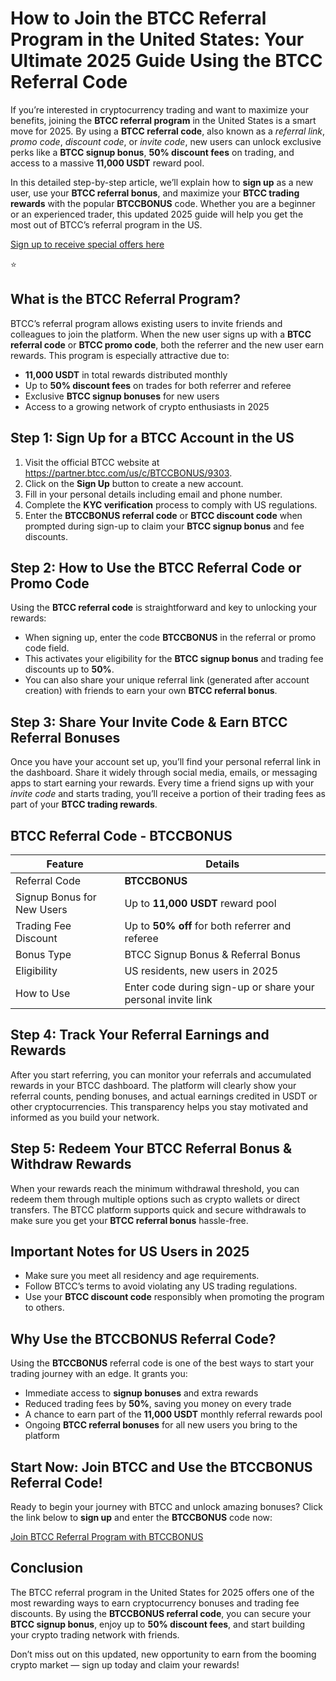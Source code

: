 
<h1>How to Join the BTCC Referral Program in the United States: Your Ultimate 2025 Guide Using the BTCC Referral Code</h1>
<p>If you’re interested in cryptocurrency trading and want to maximize your benefits, joining the <strong>BTCC referral program</strong> in the United States is a smart move for 2025. By using a <strong>BTCC referral code</strong>, also known as a <em>referral link</em>, <em>promo code</em>, <em>discount code</em>, or <em>invite code</em>, new users can unlock exclusive perks like a <strong>BTCC signup bonus</strong>, <strong>50% discount fees</strong> on trading, and access to a massive <strong>11,000 USDT</strong> reward pool.</p>
<p>In this detailed step-by-step article, we’ll explain how to <strong>sign up</strong> as a new user, use your <strong>BTCC referral bonus</strong>, and maximize your <strong>BTCC trading rewards</strong> with the popular <strong>BTCCBONUS</strong> code. Whether you are a beginner or an experienced trader, this updated 2025 guide will help you get the most out of BTCC’s referral program in the US.</p>
<p><a href="https://partner.btcc.com/us/c/BTCCBONUS/9303" target="_blank">Sign up to receive special offers here</a></p

<img src="https://images.mirror-media.xyz/publication-images/Poz8BlB9BgSoA-3eFI7xG.png?height=500&amp;width=1000" decoding="async" data-nimg="fill" class="css-xah9so" style="position: absolute; inset: 0px; box-sizing: border-box; padding: 0px; border: none; margin: auto; display: block; width: 0px; height: 0px; min-width: 100%; max-width: 100%; min-height: 100%; max-height: 100%;"> ⭐
<h2>What is the BTCC Referral Program?</h2>
<p>BTCC’s referral program allows existing users to invite friends and colleagues to join the platform. When the new user signs up with a <strong>BTCC referral code</strong> or <strong>BTCC promo code</strong>, both the referrer and the new user earn rewards. This program is especially attractive due to:</p>
<ul>
<li><strong>11,000 USDT</strong> in total rewards distributed monthly</li>
<li>Up to <strong>50% discount fees</strong> on trades for both referrer and referee</li>
<li>Exclusive <strong>BTCC signup bonuses</strong> for new users</li>
<li>Access to a growing network of crypto enthusiasts in 2025</li>
</ul>
<h2>Step 1: Sign Up for a BTCC Account in the US</h2>
<ol>
<li>Visit the official BTCC website at <a href="https://partner.btcc.com/us/c/BTCCBONUS/9303" target="_blank" rel="noopener noreferrer">https://partner.btcc.com/us/c/BTCCBONUS/9303</a>.</li>
<li>Click on the <strong>Sign Up</strong> button to create a new account.</li>
<li>Fill in your personal details including email and phone number.</li>
<li>Complete the <strong>KYC verification</strong> process to comply with US regulations.</li>
<li>Enter the <strong>BTCCBONUS referral code</strong> or <strong>BTCC discount code</strong> when prompted during sign-up to claim your <strong>BTCC signup bonus</strong> and fee discounts.</li>
</ol>
<h2>Step 2: How to Use the BTCC Referral Code or Promo Code</h2>
<p>Using the <strong>BTCC referral code</strong> is straightforward and key to unlocking your rewards:</p>
<ul>
<li>When signing up, enter the code <strong>BTCCBONUS</strong> in the referral or promo code field.</li>
<li>This activates your eligibility for the <strong>BTCC signup bonus</strong> and trading fee discounts up to <strong>50%</strong>.</li>
<li>You can also share your unique referral link (generated after account creation) with friends to earn your own <strong>BTCC referral bonus</strong>.</li>
</ul>
<h2>Step 3: Share Your Invite Code & Earn BTCC Referral Bonuses</h2>
<p>Once you have your account set up, you’ll find your personal referral link in the dashboard. Share it widely through social media, emails, or messaging apps to start earning your rewards. Every time a friend signs up with your <em>invite code</em> and starts trading, you’ll receive a portion of their trading fees as part of your <strong>BTCC trading rewards</strong>.</p>
<h2>BTCC Referral Code - BTCCBONUS</h2>
<table>
<thead>
<tr>
<th>Feature</th>
<th>Details</th>
</tr>
</thead>
<tbody>
<tr>
<td>Referral Code</td>
<td><strong>BTCCBONUS</strong></td>
</tr>
<tr>
<td>Signup Bonus for New Users</td>
<td>Up to <strong>11,000 USDT</strong> reward pool</td>
</tr>
<tr>
<td>Trading Fee Discount</td>
<td>Up to <strong>50% off</strong> for both referrer and referee</td>
</tr>
<tr>
<td>Bonus Type</td>
<td>BTCC Signup Bonus & Referral Bonus</td>
</tr>
<tr>
<td>Eligibility</td>
<td>US residents, new users in 2025</td>
</tr>
<tr>
<td>How to Use</td>
<td>Enter code during sign-up or share your personal invite link</td>
</tr>
</tbody>
</table>
<h2>Step 4: Track Your Referral Earnings and Rewards</h2>
<p>After you start referring, you can monitor your referrals and accumulated rewards in your BTCC dashboard. The platform will clearly show your referral counts, pending bonuses, and actual earnings credited in USDT or other cryptocurrencies. This transparency helps you stay motivated and informed as you build your network.</p>
<h2>Step 5: Redeem Your BTCC Referral Bonus & Withdraw Rewards</h2>
<p>When your rewards reach the minimum withdrawal threshold, you can redeem them through multiple options such as crypto wallets or direct transfers. The BTCC platform supports quick and secure withdrawals to make sure you get your <strong>BTCC referral bonus</strong> hassle-free.</p>
<h2>Important Notes for US Users in 2025</h2>
<ul>
<li>Make sure you meet all residency and age requirements.</li>
<li>Follow BTCC’s terms to avoid violating any US trading regulations.</li>
<li>Use your <strong>BTCC discount code</strong> responsibly when promoting the program to others.</li>
</ul>
<h2>Why Use the BTCCBONUS Referral Code?</h2>
<p>Using the <strong>BTCCBONUS</strong> referral code is one of the best ways to start your trading journey with an edge. It grants you:</p>
<ul>
<li>Immediate access to <strong>signup bonuses</strong> and extra rewards</li>
<li>Reduced trading fees by <strong>50%</strong>, saving you money on every trade</li>
<li>A chance to earn part of the <strong>11,000 USDT</strong> monthly referral rewards pool</li>
<li>Ongoing <strong>BTCC referral bonuses</strong> for all new users you bring to the platform</li>
</ul>
<h2>Start Now: Join BTCC and Use the BTCCBONUS Referral Code!</h2>
<p>Ready to begin your journey with BTCC and unlock amazing bonuses? Click the link below to <strong>sign up</strong> and enter the <strong>BTCCBONUS</strong> code now:</p>
<p><a href="https://partner.btcc.com/us/c/BTCCBONUS/9303" target="_blank" rel="noopener noreferrer" class="cta-button">Join BTCC Referral Program with BTCCBONUS</a></p>
<h2>Conclusion</h2>
<p>The BTCC referral program in the United States for 2025 offers one of the most rewarding ways to earn cryptocurrency bonuses and trading fee discounts. By using the <strong>BTCCBONUS referral code</strong>, you can secure your <strong>BTCC signup bonus</strong>, enjoy up to <strong>50% discount fees</strong>, and start building your crypto trading network with friends.</p>
<p>Don’t miss out on this updated, new opportunity to earn from the booming crypto market — sign up today and claim your rewards!</p>
</body>
</html>
